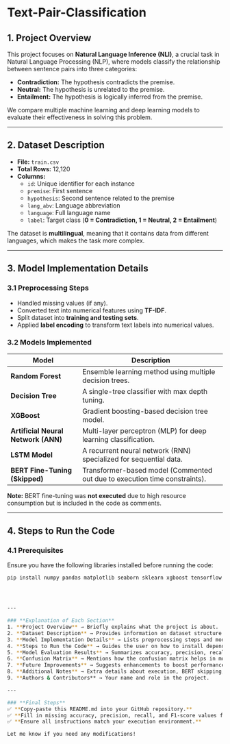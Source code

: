 # Text-Pair-Classification

## **1. Project Overview**
This project focuses on **Natural Language Inference (NLI)**, a crucial task in Natural Language Processing (NLP), where models classify the relationship between sentence pairs into three categories:  
- **Contradiction:** The hypothesis contradicts the premise.  
- **Neutral:** The hypothesis is unrelated to the premise.  
- **Entailment:** The hypothesis is logically inferred from the premise.  

We compare multiple machine learning and deep learning models to evaluate their effectiveness in solving this problem.  

---

## **2. Dataset Description**
- **File:** `train.csv`  
- **Total Rows:** 12,120  
- **Columns:**  
  - `id`: Unique identifier for each instance  
  - `premise`: First sentence  
  - `hypothesis`: Second sentence related to the premise  
  - `lang_abv`: Language abbreviation  
  - `language`: Full language name  
  - `label`: Target class (**0 = Contradiction, 1 = Neutral, 2 = Entailment**)  

The dataset is **multilingual**, meaning that it contains data from different languages, which makes the task more complex.  

---

## **3. Model Implementation Details**
### **3.1 Preprocessing Steps**
- Handled missing values (if any).  
- Converted text into numerical features using **TF-IDF**.  
- Split dataset into **training and testing sets**.  
- Applied **label encoding** to transform text labels into numerical values.  

### **3.2 Models Implemented**
| Model               | Description |
|--------------------|--------------------------------------|
| **Random Forest**   | Ensemble learning method using multiple decision trees. |
| **Decision Tree**   | A single-tree classifier with max depth tuning. |
| **XGBoost**         | Gradient boosting-based decision tree model. |
| **Artificial Neural Network (ANN)** | Multi-layer perceptron (MLP) for deep learning classification. |
| **LSTM Model**      | A recurrent neural network (RNN) specialized for sequential data. |
| **BERT Fine-Tuning (Skipped)** | Transformer-based model (Commented out due to execution time constraints). |

**Note:** BERT fine-tuning was **not executed** due to high resource consumption but is included in the code as comments.

---

## **4. Steps to Run the Code**
### **4.1 Prerequisites**
Ensure you have the following libraries installed before running the code:  
```bash
pip install numpy pandas matplotlib seaborn sklearn xgboost tensorflow transformers




---

### **Explanation of Each Section**
1. **Project Overview** → Briefly explains what the project is about.  
2. **Dataset Description** → Provides information on dataset structure and target labels.  
3. **Model Implementation Details** → Lists preprocessing steps and models used.  
4. **Steps to Run the Code** → Guides the user on how to install dependencies and execute the notebook.  
5. **Model Evaluation Results** → Summarizes accuracy, precision, recall, and F1 scores.  
6. **Confusion Matrix** → Mentions how the confusion matrix helps in model analysis.  
7. **Future Improvements** → Suggests enhancements to boost performance.  
8. **Additional Notes** → Extra details about execution, BERT skipping, and visualization.  
9. **Authors & Contributors** → Your name and role in the project.  

---

### **Final Steps**
✅ **Copy-paste this README.md into your GitHub repository.**  
✅ **Fill in missing accuracy, precision, recall, and F1-score values from your notebook results.**  
✅ **Ensure all instructions match your execution environment.**  

Let me know if you need any modifications!